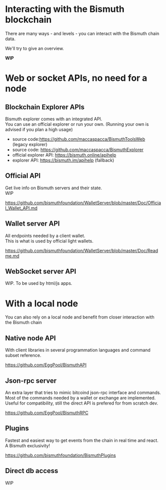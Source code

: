 # Interacting with the Bismuth blockchain

There are many ways - and levels - you can interact with the Bismuth chain data.

We'll try to give an overview.

__WIP__

# Web or socket APIs, no need for a node

## Blockchain Explorer APIs

Bismuth explorer comes with an integrated API.  
You can use an official explorer or run your own. (Running your own is advised if you plan a high usage)

- source code:https://github.com/maccaspacca/BismuthToolsWeb (legacy explorer)  
- source code: https://github.com/maccaspacca/BismuthExplorer  
- official explorer API: https://bismuth.online/apihelp  
- explorer API: https://bismuth.im/apihelp (fallback)  

## Official API

Get live info on Bismuth servers and their state.  
WIP

https://github.com/bismuthfoundation/WalletServer/blob/master/Doc/Official_Wallet_API.md

## Wallet server API

All endpoints needed by a client wallet.  
This is what is used by official light wallets.

https://github.com/bismuthfoundation/WalletServer/blob/master/Doc/Readme.md

## WebSocket server API

WIP. To be used by html/js apps.

# With a local node

You can also rely on a local node and benefit from closer interaction with the Bismuth chain

## Native node API

With client libraries in several programmation languages and command subset reference.

https://github.com/EggPool/BismuthAPI

## Json-rpc server

An extra layer that tries to mimic bitcoind json-rpc interface and commands.  
Most of the commands needed by a wallet or exchange are implemented.  
Useful for compatibility, still the direct API is prefered for from scratch dev.

https://github.com/EggPool/BismuthRPC

## Plugins

Fastest and easiest way to get events from the chain in real time and react.  
A Bismuth exclusivity!

https://github.com/bismuthfoundation/BismuthPlugins

## Direct db access

WIP
